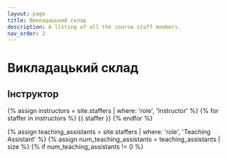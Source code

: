 ```yaml
---
layout: page
title: Викладацький склад
description: A listing of all the course staff members.
nav_order: 2
---
```


# Викладацький склад

## Інструктор

{% assign instructors = site.staffers | where: 'role', 'Instructor' %}
{% for staffer in instructors %}
{{ staffer }}
{% endfor %}

{% assign teaching_assistants = site.staffers | where: 'role', 'Teaching Assistant' %}
{% assign num_teaching_assistants = teaching_assistants | size %}
{% if num_teaching_assistants != 0 %}

<!-- ## Асистенти

{% for staffer in teaching_assistants %}
{{ staffer }}
{% endfor %}
{% endif %} -->
